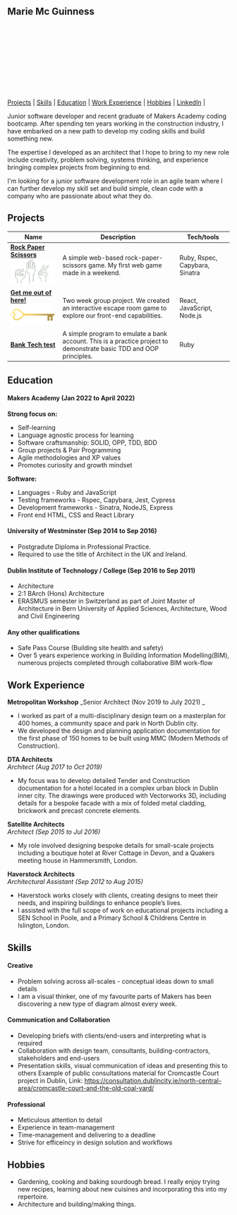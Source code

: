 ## Marie Mc Guinness
<img src="data:image/gif;base64,R0lGODlhAQABAIAAAAAAAP///yH5BAEAAAAALAAAAAABAAEAAAIBRAA7" alt="Profile" style="background: url(./public/GitHub_Profile_MMG.jpg) 50% / cover; 
            border-radius: 50%;
            width:150px;" />

[Projects](#projects) | [Skills](#skills) | [Education](#education) | [Work Experience](#work) | [Hobbies](#hobbies) | [LinkedIn](https://www.linkedin.com/in/mcguinnessmarie/) |

Junior software developer and recent graduate of Makers Academy coding bootcamp. After spending ten years working in the construction industry, I have embarked on a new path to develop my coding skills and build something new.

The expertise I developed as an architect that I hope to bring to my new role include creativity, problem solving, systems thinking, and experience bringing complex projects from beginning to end.

I'm looking for a junior software development role in an agile team where I can further develop my skill set and build simple, clean code with a company who are passionate about what they do.


## Projects

| Name                         | Description       | Tech/tools        |
| ---------------------------- | ----------------- | ----------------- |
| **[Rock Paper Scissors](https://github.com/mmguinness/rps-challenge)** <img src="./public/RockPaperScissors.png" alt="RPS" width="100" /> | A simple web-based rock-paper-scissors game. My first web game made in a weekend. | Ruby, Rspec, Capybara, Sinatra |
| **[Get me out of here!](https://github.com/mmguinness/escape-room)** <img src="./public/gold_keyimg.png" alt="RPS" width="100" />  | Two week group project. We created an interactive escape room game to explore our front-end capabilities. | React, JavaScript, Node.js |
| **[Bank Tech test](https://github.com/mmguinness/Bank_tech_test)** | A simple program to emulate a bank account. This is a practice project to demonstrate basic TDD and OOP principles.  | Ruby             |

## Education

#### Makers Academy (Jan 2022 to April 2022)
**Strong focus on:**
- Self-learning
- Language agnostic process for learning 
- Software craftsmanship: SOLID, OPP, TDD, BDD
- Group projects & Pair Programming
- Agile methodologies and XP values
- Promotes curiosity and growth mindset

**Software:**
- Languages - Ruby and JavaScript
- Testing frameworks - Rspec, Capybara, Jest, Cypress
- Development frameworks - Sinatra, NodeJS, Express
- Front end HTML, CSS and React Library


#### University of Westminster (Sep 2014 to Sep 2016)
- Postgradute Diploma in Professional Practice.
- Required to use the title of Architect in the UK and Ireland.  

#### Dublin Institute of Technology / College (Sep 2016 to Sep 2011)
- Architecture
- 2:1 BArch (Hons) Architecture
- ERASMUS semester in Switzerland as part of Joint Master of Architecture in Bern University of Applied Sciences, Architecture, Wood and Civil Engineering

#### Any other qualifications
- Safe Pass Course (Building site health and safety)
- Over 5 years experience working in Building Information Modelling(BIM), numerous projects completed through collaborative BIM work-flow

## Work Experience

**Metropolitan Workshop** 
_Senior Architect (Nov 2019 to July 2021) _

- I worked as part of a multi-disciplinary design team on a masterplan for 400 homes, a community space and park in North Dublin city. 
- We developed the design and planning application documentation for the first phase of 150 homes to be built using MMC (Modern Methods of Construction). 


**DTA Architects**   
_Architect (Aug 2017 to Oct 2019)_

- My focus was to develop detailed Tender and Construction documentation for a hotel located in a complex urban block in Dublin inner city. The drawings were produced with Vectorworks 3D, including details for a bespoke facade with a mix of folded metal cladding, brickwork and precast concrete elements.


**Satellite Architects**  
_Architect (Sep 2015 to Jul 2016)_

- My role involved designing bespoke details for small-scale projects including a boutique hotel at River Cottage in Devon, and a Quakers meeting house in Hammersmith, London.


**Haverstock Architects**   
_Architectural Assistant (Sep 2012 to Aug 2015)_

- Haverstock works closely with clients, creating designs to meet their needs, and inspiring buildings to enhance people’s lives.
- I assisted with the full scope of work on educational projects including a SEN School in Poole, and a Primary School & Childrens Centre in Islington, London.

## Skills

#### Creative 
- Problem solving across all-scales - conceptual ideas down to small details
- I am a visual thinker, one of my favourite parts of Makers has been discovering a new type of diagram almost every week.  


#### Communication and Collaboration
- Developing briefs with clients/end-users and interpreting what is required
- Collaboration with design team, consultants, building-contractors, stakeholders and end-users
- Presentation skills, visual communication of ideas and presenting this to others
Example of public consultations material for Cromcastle Court project in Dublin, 
Link: https://consultation.dublincity.ie/north-central-area/cromcastle-court-and-the-old-coal-yard/

#### Professional
- Meticulous attention to detail
- Experience in team-management 
- Time-management and delivering to a deadline
- Strive for efficeincy in design solution and workflows


## Hobbies

- Gardening, cooking and baking sourdough bread. I really enjoy trying new recipes, learning about new cuisines and incorporating this into my repertoire.
- Architecture and building/making things.